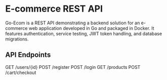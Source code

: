 # E-commerce REST API

Go-Ecom is a REST API demonstrating a backend solution for an e-commerce web application developed in Go and packaged in Docker. It features authentication, service testing, JWT token handling, and database migrations.

## API Endpoints

  GET /users/{id}
  POST /register
  POST /login
  GET /products
  POST /cart/checkout
